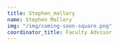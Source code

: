 ```yaml
---
title: Stephen_mallory
name: Stephen Mallory
img: "/img/coming-soon-square.png"
coordinator_title: Faculty Advisor
---
```


